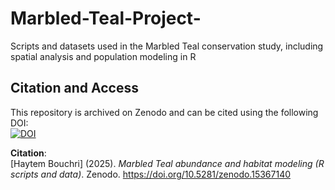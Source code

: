 # Marbled-Teal-Project-
Scripts and datasets used in the Marbled Teal conservation study, including spatial analysis and population modeling in R

## Citation and Access
This repository is archived on Zenodo and can be cited using the following DOI:  
[![DOI](https://zenodo.org/badge/DOI/978623076.svg)]((https://doi.org/10.5281/zenodo.15367140))

**Citation**:  
[Haytem Bouchri] (2025). *Marbled Teal abundance and habitat modeling (R scripts and data)*. Zenodo. https://doi.org/10.5281/zenodo.15367140
